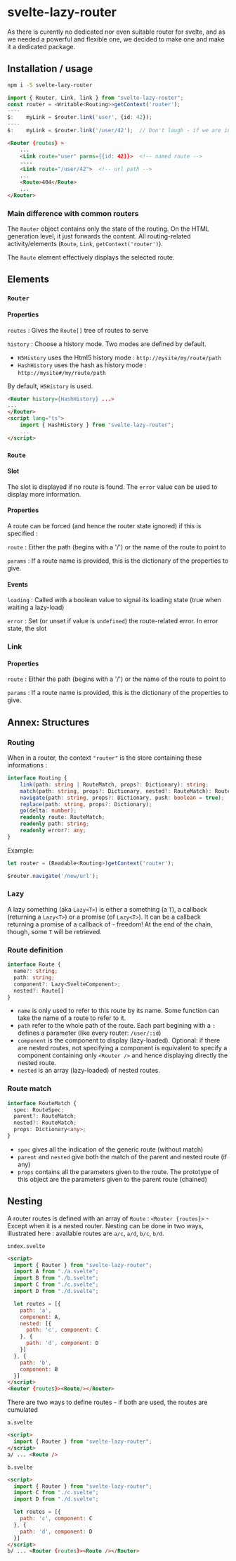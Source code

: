 # svelte-lazy-router

As there is curently no dedicated nor even suitable router for svelte, and as we needed a powerful and flexible one, we decided to make one and make it a dedicated package.

## Installation / usage

```sh
npm i -S svelte-lazy-router
```

```typescript
import { Router, Link, link } from "svelte-lazy-router";
const router = <Writable<Routing>>getContext('router');
----
$:    myLink = $router.link('user', {id: 42});
----
$:    myLink = $router.link('/user/42');  // Don't laugh - if we are in a nested router, this might become `/en/user/42` or `/de/user/42` depending of the parent router
```

```html
<Router {routes} >
    ...
    <Link route="user" parms={{id: 42}}>  <!-- named route -->
    ----
    <Link route="/user/42">  <!-- url path -->
    ...
    <Route>404</Route>
    ...
</Router>
```

### Main difference with common routers

The `Router` object contains only the state of the routing. On the HTML generation level, it just forwards the content. All routing-related activity/elements (`Route`, `Link`, `getContext('router')`).

The `Route` element effectively displays the selected route.

## Elements

### `Router`

#### Properties

`routes`
: Gives the `Route[]` tree of routes to serve

`history`
: Choose a history mode. Two modes are defined by default.
- `H5History` uses the Html5 history mode : `http://mysite/my/route/path`
- `HashHistory` uses the hash as history mode : `http://mysite#/my/route/path`

By default, `H5History` is used.

```html
<Router history={HashHistory} ...>
...
</Router>
<script lang="ts">
    import { HashHistory } from "svelte-lazy-router";
    ...
</script>
```

### `Route`

#### Slot

The slot is displayed if no route is found. The `error` value can be used to display more information.

#### Properties

A route can be forced (and hence the router state ignored) if this is specified :

`route`
: Either the path (begins with a '/') or the name of the route to point to

`params`
: If a route name is provided, this is the dictionary of the properties to give.

#### Events

`loading`
: Called with a boolean value to signal its loading state (true when waiting a lazy-load)

`error`
: Set (or unset if value is `undefined`) the route-related error. In error state, the slot

### Link

#### Properties

`route`
: Either the path (begins with a '/') or the name of the route to point to

`params`
: If a route name is provided, this is the dictionary of the properties to give.

## Annex: Structures

### Routing

When in a router, the context `"router"` is the store containing these informations :

```ts
interface Routing {
    link(path: string | RouteMatch, props?: Dictionary): string;
    match(path: string, props?: Dictionary, nested?: RouteMatch): RouteMatch;
    navigate(path: string, props?: Dictionary, push: boolean = true);
    replace(path: string, props?: Dictionary);
    go(delta: number);
    readonly route: RouteMatch;
    readonly path: string;
    readonly error?: any;
}
```

Example:

```ts
let router = (Readable<Routing>)getContext('router');

$router.navigate('/new/url');
```

### Lazy

A lazy something (aka `Lazy<T>`) is either a something (a `T`), a callback (returning a `Lazy<T>`) or a promise (of `Lazy<T>`).
It can be a callback returning a promise of a callback of - freedom! At the end of the chain, though, some `T` will be retrieved.

### Route definition

```ts
interface Route {
  name?: string;
  path: string;
  component?: Lazy<SvelteComponent>;
  nested?: Route[]
}
```

- `name` is only used to refer to this route by its name. Some function can take the name of a route to refer to it.
- `path` refer to the whole path of the route. Each part begining with a `:` defines a parameter (like every router: `/user/:id`)
- `component` is the component to display (lazy-loaded). Optional: if there are nested routes, not specifying a component is
 equivalent to specify a component containing only `<Router />` and hence displaying directly the nested route.
- `nested` is an array (lazy-loaded) of nested routes.

### Route match

```ts
interface RouteMatch {
  spec: RouteSpec;
  parent?: RouteMatch;
  nested?: RouteMatch;
  props: Dictionary<any>;
}
```

- `spec` gives all the indication of the generic route (without match)
- `parent` and `nested` give both the match of the parent and nested route (if any)
- `props` contains all the parameters given to the route. The prototype of this object are the parameters given to the parent route (chained)

## Nesting

A router routes is defined with an array of `Route` : `<Router {routes}>` - Except when it is a nested router. Nesting can be done in two ways, illustrated here : available routes are `a/c`, `a/d`, `b/c`, `b/d`.

`index.svelte`

```html
<script>
  import { Router } from "svelte-lazy-router";
  import A from "./a.svelte";
  import B from "./b.svelte";
  import C from "./c.svelte";
  import D from "./d.svelte";

  let routes = [{
    path: 'a',
    component: A,
    nested: [{
      path: 'c', component: C
    }, {
      path: 'd', component: D
    }]
  }, {
    path: 'b',
    component: B
  }]
</script>
<Router {routes}><Route/></Router>
```

There are two ways to define routes - if both are used, the routes are cumulated

`a.svelte`

```html
<script>
  import { Router } from "svelte-lazy-router";
</script>
a/ ... <Route />
```

`b.svelte`

```html
<script>
  import { Router } from "svelte-lazy-router";
  import C from "./c.svelte";
  import D from "./d.svelte";

  let routes = [{
    path: 'c', component: C
  }, {
    path: 'd', component: D
  }]
</script>
b/ ... <Router {routes}><Route /></Router>
```